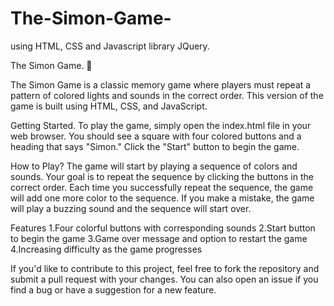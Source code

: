 # The-Simon-Game-
using HTML, CSS and Javascript library JQuery.

The Simon Game. 🎰

The Simon Game is a classic memory game where players must repeat a pattern of colored lights and sounds in the correct order. This version of the game is built using HTML, CSS, and JavaScript.

Getting Started.
To play the game, simply open the index.html file in your web browser. You should see a square with four colored buttons and a heading that says "Simon." Click the "Start" button to begin the game.

How to Play?
The game will start by playing a sequence of colors and sounds. Your goal is to repeat the sequence by clicking the buttons in the correct order. Each time you successfully repeat the sequence, the game will add one more color to the sequence. If you make a mistake, the game will play a buzzing sound and the sequence will start over.

Features
1.Four colorful buttons with corresponding sounds
2.Start button to begin the game
3.Game over message and option to restart the game
4.Increasing difficulty as the game progresses

If you'd like to contribute to this project, feel free to fork the repository and submit a pull request with your changes. You can also open an issue if you find a bug or have a suggestion for a new feature.
